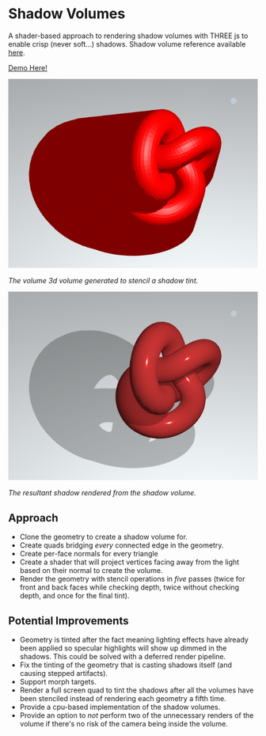 # Shadow Volumes

A shader-based approach to rendering shadow volumes with THREE js to enable crisp (never soft...) shadows. Shadow volume reference available [here](http://nuclear.mutantstargoat.com/articles/volume_shadows_tutorial_nuclear.pdf).

[Demo Here!](./index.html)

![](./docs/visible-volume.png)

_The volume 3d volume generated to stencil a shadow tint._

![](./docs/shadow-volume.png)

_The resultant shadow rendered from the shadow volume._

## Approach

- Clone the geometry to create a shadow volume for.
- Create quads bridging _every_ connected edge in the geometry.
- Create per-face normals for every triangle
- Create a shader that will project vertices facing away from the light based on their normal to create the volume.
- Render the geometry with stencil operations in _five_ passes (twice for front and back faces while checking depth, twice without checking depth, and once for the final tint).

## Potential Improvements
- Geometry is tinted after the fact meaning lighting effects have already been applied so specular highlights will show up dimmed in the shadows. This could be solved with a deferred render pipeline.
- Fix the tinting of the geometry that is casting shadows itself (and causing stepped artifacts).
- Support morph targets.
- Render a full screen quad to tint the shadows after all the volumes have been stenciled instead of rendering each geometry a fifth time.
- Provide a cpu-based implementation of the shadow volumes.
- Provide an option to _not_ perform two of the unnecessary renders of the volume if there's no risk of the camera being inside the volume.
